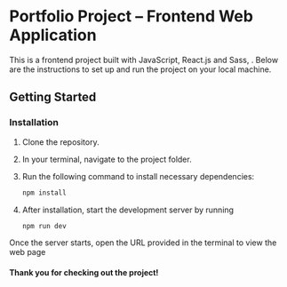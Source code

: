 # Portfolio Project – Frontend Web Application

This is a frontend project built with JavaScript, React.js and Sass, . Below are the instructions to set up and run the project on your local machine.

## Getting Started

### Installation

1. Clone the repository.
2. In your terminal, navigate to the project folder.
3. Run the following command to install necessary dependencies:

   ```bash
   npm install
   
4. After installation, start the development server by running

   ```bash
   npm run dev
Once the server starts, open the URL provided in the terminal to view the web page

#### Thank you for checking out the project!
